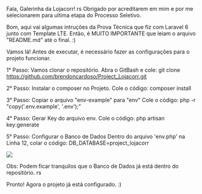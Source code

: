 Fala, Galerinha da Lojacorr! rs 
Obrigado por acreditarem em mim e por me selecionarem para ultima etapa do Processo Seletivo. 

Bom, aqui vai algumas intruções da Prova Técnica que fiz com Laravel 6 junto com Template LTE. Então, é MUITO IMPORTANTE que leiam o arquivo "README.md" até o final. :) 

Vamos lá! Antes de executar, é necessário fazer as configurações para o projeto funcionar. 

1° Passo: Vamos clonar o repositório. 
Abra o GitBash e cole: git clone https://github.com/brendoncardoso/Project_Lojacorr.git 

2° Passo: Instalar o composer no Projeto.
Cole o código: composer install

3° Passo: Copiar o arquivo "env-example" para "env"
Cole o código: php -r "copy('.env.example', '.env');"

4° Passo: Gerar Key do arquivo env.
Cole o código: php artisan key:generate

5° Passo: Configurar o Banco de Dados
Dentro do arquivo 'env.php' na Linha 12, colar o código: DB_DATABASE=project_lojacorr

<img src="https://i.pinimg.com/originals/b4/d0/bc/b4d0bc7a0a9a9d6f34274e7be5eabfe1.gif" />

Obs: Podem ficar tranquilos que o Banco de Dados já está dentro do repositório. rs

Pronto! Agora o projeto já está configurado. :)
